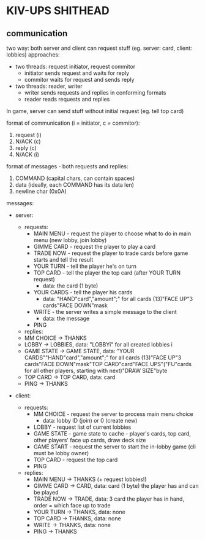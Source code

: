 # KIV-UPS SHITHEAD 

## communication
two way: both server and client can request stuff (eg. server: card, client: lobbies)
approaches:
  - two threads: request initiator, request commitor
    - initiator sends request and waits for reply
    - commitor waits for request and sends reply
  - two threads: reader, writer
    - writer sends requests and replies in conforming formats
    - reader reads requests and replies

In game, server can send stuff without initial request (eg. tell top card)

format of communication (i = initiator, c = commitor):
  1. request (i)
  2. N/ACK (c)
  3. reply (c)
  4. N/ACK (i)

format of messages - both requests and replies:
  1. COMMAND (capital chars, can contain spaces)
  2. data (ideally, each COMMAND has its data len)
  3. newline char (0x0A)

messages: 
 - server:
   - requests:
     - MAIN MENU - request the player to choose what to do in main menu (new lobby, join lobby)
     - GIMME CARD - request the player to play a card
     - TRADE NOW - request the player to trade cards before game starts and tell the result
     - YOUR TURN - tell the player he's on turn
     - TOP CARD - tell the player the top card (after YOUR TURN request)
        - data: the card (1 byte)
     - YOUR CARDS - tell the player his cards
        - data: "HAND"card","amount";" for all cards (13)"FACE UP"3 cards"FACE DOWN"mask
     - WRITE - the server writes a simple message to the client
        - data: the message
     - PING
   - replies:
    - MM CHOICE -> THANKS
    - LOBBY -> LOBBIES, data: "LOBBYi" for all created lobbies i
    - GAME STATE -> GAME STATE, data: "YOUR CARDS""HAND"card","amount";" for all cards (13)"FACE UP"3 cards"FACE DOWN"mask"TOP CARD"card"FACE UPS"("FU"cards for all other players, starting with next)"DRAW SIZE"byte
    - TOP CARD -> TOP CARD, data: card
    - PING -> THANKS

 - client:
   - requests:
     - MM CHOICE - request the server to process main menu choice
        - data: lobby ID (join) or 0 (create new)
     - LOBBY - request list of current lobbies
     - GAME STATE - game state to cache - player's cards, top card, other players' face up cards, draw deck size
     - GAME START - request the server to start the in-lobby game (cli must be lobby owner)
     - TOP CARD - request the top card
     - PING
   - replies:
     - MAIN MENU ->  THANKS (+ request lobbies!)
     - GIMME CARD -> CARD, data: card (1 byte) the player has and can be played
     - TRADE NOW -> TRADE, data: 3 card the player has in hand, order = which face up to trade
     - YOUR TURN -> THANKS, data: none
     - TOP CARD -> THANKS, data: none
     - WRITE -> THANKS, data: none
     - PING -> THANKS



